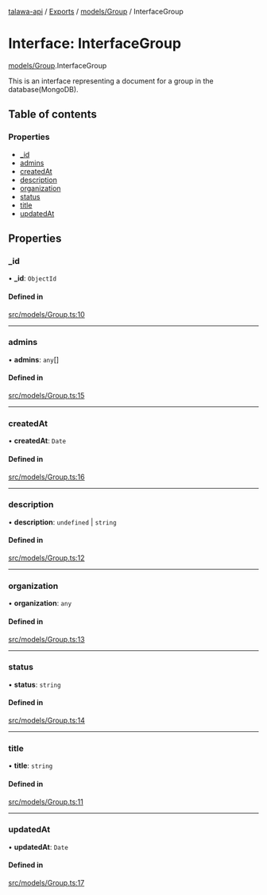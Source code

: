 [talawa-api](../README.md) / [Exports](../modules.md) / [models/Group](../modules/models_Group.md) / InterfaceGroup

# Interface: InterfaceGroup

[models/Group](../modules/models_Group.md).InterfaceGroup

This is an interface representing a document for a group in the database(MongoDB).

## Table of contents

### Properties

- [\_id](models_Group.InterfaceGroup.md#_id)
- [admins](models_Group.InterfaceGroup.md#admins)
- [createdAt](models_Group.InterfaceGroup.md#createdat)
- [description](models_Group.InterfaceGroup.md#description)
- [organization](models_Group.InterfaceGroup.md#organization)
- [status](models_Group.InterfaceGroup.md#status)
- [title](models_Group.InterfaceGroup.md#title)
- [updatedAt](models_Group.InterfaceGroup.md#updatedat)

## Properties

### \_id

• **\_id**: `ObjectId`

#### Defined in

[src/models/Group.ts:10](https://github.com/PalisadoesFoundation/talawa-api/blob/e5f7a9d/src/models/Group.ts#L10)

___

### admins

• **admins**: `any`[]

#### Defined in

[src/models/Group.ts:15](https://github.com/PalisadoesFoundation/talawa-api/blob/e5f7a9d/src/models/Group.ts#L15)

___

### createdAt

• **createdAt**: `Date`

#### Defined in

[src/models/Group.ts:16](https://github.com/PalisadoesFoundation/talawa-api/blob/e5f7a9d/src/models/Group.ts#L16)

___

### description

• **description**: `undefined` \| `string`

#### Defined in

[src/models/Group.ts:12](https://github.com/PalisadoesFoundation/talawa-api/blob/e5f7a9d/src/models/Group.ts#L12)

___

### organization

• **organization**: `any`

#### Defined in

[src/models/Group.ts:13](https://github.com/PalisadoesFoundation/talawa-api/blob/e5f7a9d/src/models/Group.ts#L13)

___

### status

• **status**: `string`

#### Defined in

[src/models/Group.ts:14](https://github.com/PalisadoesFoundation/talawa-api/blob/e5f7a9d/src/models/Group.ts#L14)

___

### title

• **title**: `string`

#### Defined in

[src/models/Group.ts:11](https://github.com/PalisadoesFoundation/talawa-api/blob/e5f7a9d/src/models/Group.ts#L11)

___

### updatedAt

• **updatedAt**: `Date`

#### Defined in

[src/models/Group.ts:17](https://github.com/PalisadoesFoundation/talawa-api/blob/e5f7a9d/src/models/Group.ts#L17)
